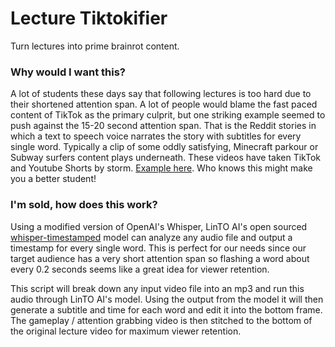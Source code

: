 # Lecture Tiktokifier 
Turn lectures into prime brainrot content.
### Why would I want this?
 A lot of students these days say that following lectures is too hard due to their shortened attention span. A lot of people would blame the fast paced content of TikTok as the primary culprit, but one striking example seemed to push against the 15-20 second attention span. That is the Reddit stories in which a text to speech voice narrates the story with subtitles for every single word. Typically a clip of some oddly satisfying, Minecraft parkour or Subway surfers content plays underneath. These videos have taken TikTok and Youtube Shorts by storm. [Example here](https://www.youtube.com/shorts/lDjLfbfDx5U). Who knows this might make you a better student!

### I'm sold, how does this work?
Using a modified version of OpenAI's Whisper, LinTO AI's open sourced [whisper-timestamped](https://github.com/linto-ai/whisper-timestamped) model can analyze any audio file and output a timestamp for every single word. This is perfect for our needs since our target audience has a very short attention span so flashing a word about every 0.2 seconds seems like a great idea for viewer retention.

This script will break down any input video file into an mp3 and run this audio through LinTO AI's model. Using the output from the model it will then generate a subtitle and time for each word and edit it into the bottom frame. The gameplay / attention grabbing video is then stitched to the bottom of the original lecture video for maximum viewer retention.

